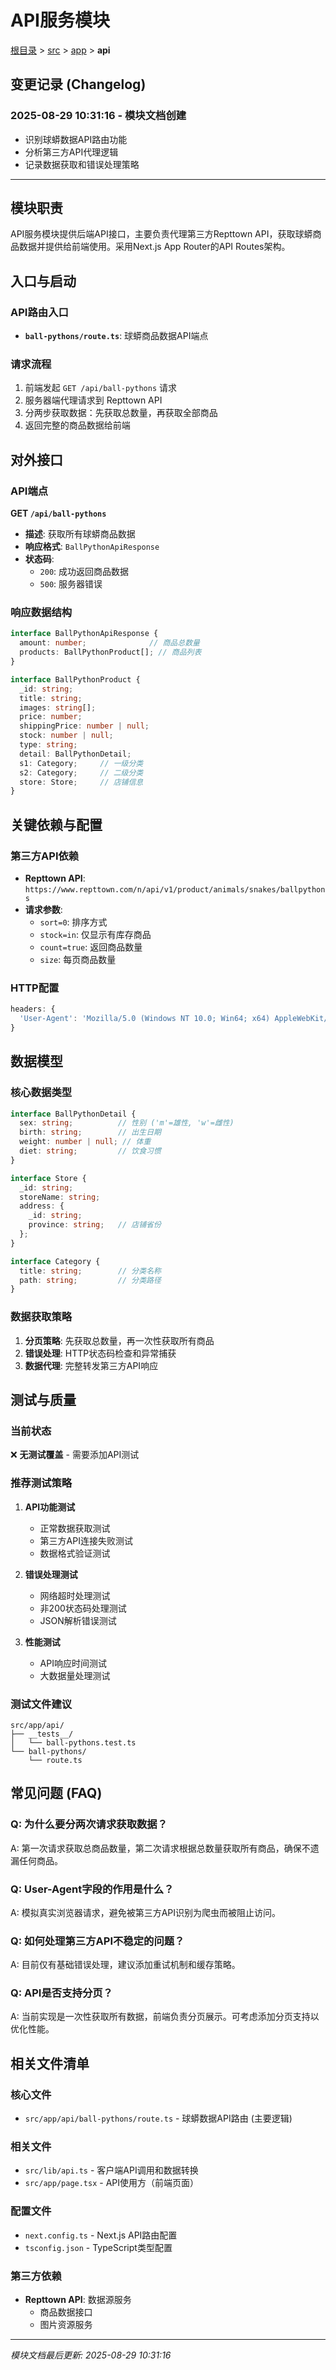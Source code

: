 # API服务模块

[根目录](../../../CLAUDE.md) > [src](../../) > [app](../) > **api**

## 变更记录 (Changelog)

### 2025-08-29 10:31:16 - 模块文档创建
- 识别球蟒数据API路由功能
- 分析第三方API代理逻辑
- 记录数据获取和错误处理策略

---

## 模块职责

API服务模块提供后端API接口，主要负责代理第三方Repttown API，获取球蟒商品数据并提供给前端使用。采用Next.js App Router的API Routes架构。

## 入口与启动

### API路由入口
- **`ball-pythons/route.ts`**: 球蟒商品数据API端点

### 请求流程
1. 前端发起 `GET /api/ball-pythons` 请求
2. 服务器端代理请求到 Repttown API
3. 分两步获取数据：先获取总数量，再获取全部商品
4. 返回完整的商品数据给前端

## 对外接口

### API端点
**GET `/api/ball-pythons`**
- **描述**: 获取所有球蟒商品数据
- **响应格式**: `BallPythonApiResponse`
- **状态码**: 
  - `200`: 成功返回商品数据
  - `500`: 服务器错误

### 响应数据结构
```typescript
interface BallPythonApiResponse {
  amount: number;              // 商品总数量
  products: BallPythonProduct[]; // 商品列表
}

interface BallPythonProduct {
  _id: string;
  title: string;
  images: string[];
  price: number;
  shippingPrice: number | null;
  stock: number | null;
  type: string;
  detail: BallPythonDetail;
  s1: Category;     // 一级分类
  s2: Category;     // 二级分类
  store: Store;     // 店铺信息
}
```

## 关键依赖与配置

### 第三方API依赖
- **Repttown API**: `https://www.repttown.com/n/api/v1/product/animals/snakes/ballpythons`
- **请求参数**: 
  - `sort=0`: 排序方式
  - `stock=in`: 仅显示有库存商品
  - `count=true`: 返回商品数量
  - `size`: 每页商品数量

### HTTP配置
```javascript
headers: {
  'User-Agent': 'Mozilla/5.0 (Windows NT 10.0; Win64; x64) AppleWebKit/537.36...'
}
```

## 数据模型

### 核心数据类型
```typescript
interface BallPythonDetail {
  sex: string;          // 性别 ('m'=雄性, 'w'=雌性)
  birth: string;        // 出生日期
  weight: number | null; // 体重
  diet: string;         // 饮食习惯
}

interface Store {
  _id: string;
  storeName: string;
  address: {
    _id: string;
    province: string;   // 店铺省份
  };
}

interface Category {
  title: string;        // 分类名称
  path: string;         // 分类路径
}
```

### 数据获取策略
1. **分页策略**: 先获取总数量，再一次性获取所有商品
2. **错误处理**: HTTP状态码检查和异常捕获
3. **数据代理**: 完整转发第三方API响应

## 测试与质量

### 当前状态
❌ **无测试覆盖** - 需要添加API测试

### 推荐测试策略
1. **API功能测试**
   - 正常数据获取测试
   - 第三方API连接失败测试
   - 数据格式验证测试

2. **错误处理测试**
   - 网络超时处理测试
   - 非200状态码处理测试
   - JSON解析错误测试

3. **性能测试**
   - API响应时间测试
   - 大数据量处理测试

### 测试文件建议
```
src/app/api/
├── __tests__/
│   └── ball-pythons.test.ts
└── ball-pythons/
    └── route.ts
```

## 常见问题 (FAQ)

### Q: 为什么要分两次请求获取数据？
A: 第一次请求获取总商品数量，第二次请求根据总数量获取所有商品，确保不遗漏任何商品。

### Q: User-Agent字段的作用是什么？
A: 模拟真实浏览器请求，避免被第三方API识别为爬虫而被阻止访问。

### Q: 如何处理第三方API不稳定的问题？
A: 目前仅有基础错误处理，建议添加重试机制和缓存策略。

### Q: API是否支持分页？
A: 当前实现是一次性获取所有数据，前端负责分页展示。可考虑添加分页支持以优化性能。

## 相关文件清单

### 核心文件
- `src/app/api/ball-pythons/route.ts` - 球蟒数据API路由 (主要逻辑)

### 相关文件
- `src/lib/api.ts` - 客户端API调用和数据转换
- `src/app/page.tsx` - API使用方（前端页面）

### 配置文件
- `next.config.ts` - Next.js API路由配置
- `tsconfig.json` - TypeScript类型配置

### 第三方依赖
- **Repttown API**: 数据源服务
  - 商品数据接口
  - 图片资源服务

---
*模块文档最后更新: 2025-08-29 10:31:16*